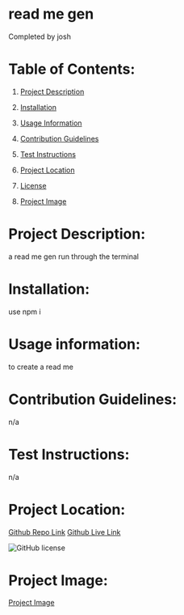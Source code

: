 # read me gen

Completed by josh

# Table of Contents: 

1. [Project Description](#project-description)

2. [Installation](#installation)

3. [Usage Information](#usage-information)

4. [Contribution Guidelines](#contribution-guidelines)

5. [Test Instructions](#test-instructions)

6. [Project Location](#project-location)

7. [License](#license)

8. [Project Image](#project-image)


# Project Description:
a read me gen run through the terminal


# Installation:
use npm i

# Usage information:
to create a read me

# Contribution Guidelines:
n/a

# Test Instructions:
n/a

# Project Location:
[Github Repo Link](github/jdiaz240)
[Github Live Link](n/a)


![GitHub license](https://img.shields.io/badge/license-MIT-blue.svg)

# Project Image:
[Project Image](n/a)